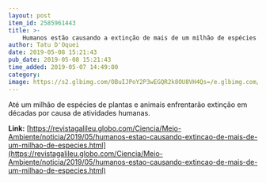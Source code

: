 ```yaml
---
layout: post
item_id: 2585961443
title: >-
    Humanos estão causando a extinção de mais de um milhão de espécies
author: Tatu D'Oquei
date: 2019-05-08 15:21:43
pub_date: 2019-05-08 15:21:43
time_added: 2019-05-07 14:49:00
category: 
image: https://s2.glbimg.com/OBuIJPoY2P3wEGQR2k8OU8VH4Qs=/e.glbimg.com/og/ed/f/original/2019/05/07/landscape-grass-field-farm-meadow-prairie-countryside-cattle-herd-farming-pasture-grazing-livestock-ranch-mammal-agriculture-milk-savanna-plain-farmland-cows-grassland-animals-plateau-domestic-habitat-ecosystem-da.jpg
---
```


Até um milhão de espécies de plantas e animais enfrentarão extinção em décadas por causa de atividades humanas.

**Link:** [https://revistagalileu.globo.com/Ciencia/Meio-Ambiente/noticia/2019/05/humanos-estao-causando-extincao-de-mais-de-um-milhao-de-especies.html](https://revistagalileu.globo.com/Ciencia/Meio-Ambiente/noticia/2019/05/humanos-estao-causando-extincao-de-mais-de-um-milhao-de-especies.html)

